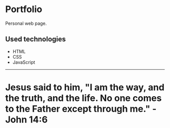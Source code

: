 # Portfolio

Personal web page.

## Used technologies

- HTML
- CSS
- JavaScript

---

# Jesus said to him, "I am the way, and the truth, and the life. No one comes to the Father except through me." - John 14:6
